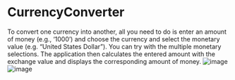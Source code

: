 # CurrencyConverter
To convert one currency into another, all you need to do is enter an amount of money (e.g., ‘1000’) and choose the currency and select the monetary value (e.g. “United States Dollar”). You can try with the multiple monetary selections. The application then calculates the entered amount with the exchange value and displays the corresponding amount of money.
![image](https://github.com/gabriel-rodriguezcastellini/CurrencyConverter/assets/42047270/31cab43f-fc30-48c5-8e4f-20cabf7b425e)
![image](https://github.com/gabriel-rodriguezcastellini/CurrencyConverter/assets/42047270/dd75fc91-e68a-4244-a3de-e4a4a711bf0a)
